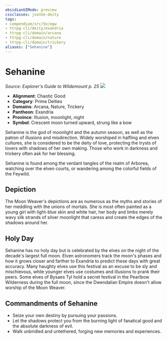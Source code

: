 ```yaml
---
obsidianUIMode: preview
cssclasses: json5e-deity
tags:
- compendium/src/5e/egw
- ttrpg-cli/deity/exandria
- ttrpg-cli/domain/arcana
- ttrpg-cli/domain/nature
- ttrpg-cli/domain/trickery
aliases: ["Sehanine"]
---
```

# Sehanine
*Source: Explorer's Guide to Wildemount p. 25* 
![](/3-Mechanics/CLI/deities/img/egw-symbol-of-sehanine.webp#symbol)

- **Alignment**: Chaotic Good
- **Category**: Prime Deities
- **Domains**: Arcana, Nature, Trickery
- **Pantheon**: Exandria
- **Province**: Illusion, moonlight, night
- **Symbol**: Crescent moon turned upward, strung like a bow

Sehanine is the god of moonlight and the autumn season, as well as the patron of illusions and misdirection. Widely worshiped in halfling and elven cultures, she is considered to be the deity of love, protecting the trysts of lovers with shadows of her own making. Those who work in darkness and trickery often ask for her blessing.

Sehanine is found among the verdant tangles of the realm of Arborea, watching over the elven courts, or wandering among the colorful fields of the Feywild.

## Depiction

The Moon Weaver's depictions are as numerous as the myths and stories of her meddling with the unions of mortals. She is most often painted as a young girl with light-blue skin and white hair, her body and limbs merely wavy silk strands of silver moonlight that caress and create the edges of the shadows around her.

## Holy Day

Sehanine has no holy day but is celebrated by the elves on the night of the decade's largest full moon. Elven astronomers track the moon's phases and how it grows closer and farther to Exandria to predict these days with great accuracy. Many haughty elves use this festival as an excuse to be sly and mischievous, while younger elves use costumes and illusions to prank their peers. Some elves of Bysaes Tyl hold a secret festival in the Pearlbow Wilderness during the full moon, since the Dwendalian Empire doesn't allow worship of the Moon Weaver.

## Commandments of Sehanine

- Seize your own destiny by pursuing your passions.  
- Let the shadows protect you from the burning light of fanatical good and the absolute darkness of evil.  
- Walk unbridled and untethered, forging new memories and experiences.